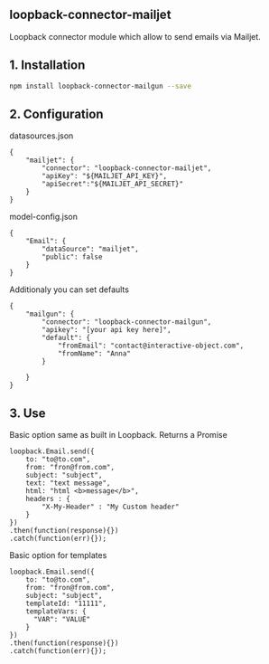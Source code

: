 ## loopback-connector-mailjet

Loopback connector module which allow to send emails via Mailjet.

## 1. Installation

````sh
npm install loopback-connector-mailgun --save
````

## 2. Configuration

datasources.json

    {
        "mailjet": {
            "connector": "loopback-connector-mailjet",
            "apiKey": "${MAILJET_API_KEY}",
            "apiSecret":"${MAILJET_API_SECRET}"
        }
    }

model-config.json

    {
        "Email": {
            "dataSource": "mailjet",
            "public": false
        }
    }

Additionaly you can set defaults

    {
        "mailgun": {
            "connector": "loopback-connector-mailgun",
            "apikey": "[your api key here]",
            "default": {
                "fromEmail": "contact@interactive-object.com",
                "fromName": "Anna"
            }
            
        }
    }

## 3. Use

Basic option same as built in Loopback. Returns a Promise

    loopback.Email.send({
        to: "to@to.com",
        from: "fron@from.com",
        subject: "subject",
        text: "text message",
        html: "html <b>message</b>",
        headers : {
            "X-My-Header" : "My Custom header"
        }
    })
    .then(function(response){})
    .catch(function(err){});


Basic option for templates

    loopback.Email.send({
        to: "to@to.com",
        from: "fron@from.com",
        subject: "subject",
        templateId: "11111",
        templateVars: {
          "VAR": "VALUE"
        }
    })
    .then(function(response){})
    .catch(function(err){});

